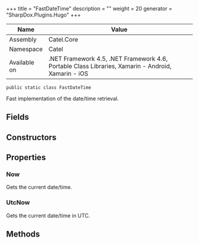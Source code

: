 

+++
title = "FastDateTime" 
description = ""
weight = 20
generator = "SharpDox.Plugins.Hugo"
+++

Name|Value
---|---
Assembly|Catel.Core
Namespace|Catel
Available on|.NET Framework 4.5, .NET Framework 4.6, Portable Class Libraries, Xamarin - Android, Xamarin - iOS

```
public static class FastDateTime
```

Fast implementation of the date/time retrieval.

## Fields

## Constructors

## Properties

### Now

Gets the current date/time.

### UtcNow

Gets the current date/time in UTC.

## Methods

